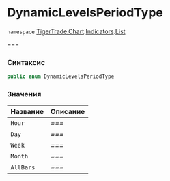 # DynamicLevelsPeriodType

`namespace` [TigerTrade.Chart](../../../../).[Indicators](../).[List](./)

\===

### Синтаксис

```csharp
public enum DynamicLevelsPeriodType
```

### Значения

| Название  | Описание |
| --------- | -------- |
| `Hour`    | _===_    |
| `Day`     | _===_    |
| `Week`    | _===_    |
| `Month`   | _===_    |
| `AllBars` | _===_    |
